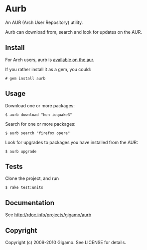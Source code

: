 # Aurb

An AUR (Arch User Repository) utility.

Aurb can download from, search and look for updates on the AUR.

## Install

For Arch users, aurb is [available on the aur](http://aur.archlinux.org/packages.php?ID=24395).

If you rather install it as a gem, you could:

    # gem install aurb

## Usage

Download one or more packages:

    $ aurb download "hon ioquake3"

Search for one or more packages:

    $ aurb search "firefox opera"

Look for upgrades to packages you have installed from the AUR:

    $ aurb upgrade

## Tests

Clone the project, and run

    $ rake test:units

## Documentation

See http://rdoc.info/projects/gigamo/aurb

## Copyright

Copyright (c) 2009-2010 Gigamo. See LICENSE for details.
